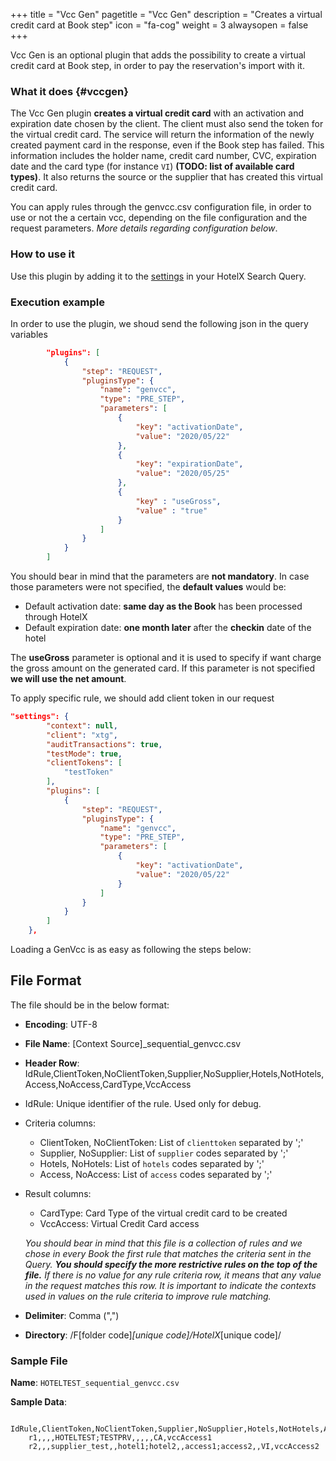 +++
title = "Vcc Gen"
pagetitle = "Vcc Gen"
description = "Creates a virtual credit card at Book step"
icon = "fa-cog"
weight = 3
alwaysopen = false
+++

Vcc Gen is an optional plugin that adds the possibility to create a virtual credit card at Book step, in order to pay the reservation's import with it.

### What it does {#vccgen}

The Vcc Gen plugin **creates a virtual credit card** with an activation and expiration date chosen by the client. The client must also send the token for the virtual credit card. The service will return the information of the newly created payment card  in the response, even if the Book step has failed. This information includes the holder name, credit card number, CVC, expiration date and the card type (for instance `VI`) **(TODO: list of available card types)**. It also returns the source or the supplier that has created this virtual credit card.

You can apply rules through the genvcc.csv configuration file, in order to use or not the a certain vcc, depending on the file configuration and the request parameters. _More details regarding configuration below_.

### How to use it

Use this plugin by adding it to the [settings](https://docs.travelgatex.com/connectiontypesbuyers/hotel-x/concepts/advancedconcepts/settings/) in your HotelX Search Query.

### Execution example

In order to use the plugin, we shoud send the following json in the query variables 

```json
		"plugins": [
			{
				"step": "REQUEST",
				"pluginsType": {
					"name": "genvcc",
					"type": "PRE_STEP",
					"parameters": [
						{
							"key": "activationDate",
							"value": "2020/05/22"
						},
						{
							"key": "expirationDate",
							"value": "2020/05/25"
						},
						{
							"key" : "useGross",
							"value" : "true"
						}
					]
				}
			}
		]
```

You should bear in mind that the parameters are **not mandatory**. In case those parameters were not specified, the **default values** would be:

* Default activation date: **same day as the Book** has been processed through HotelX
* Default expiration date: **one month later** after the **checkin** date of the hotel

The **useGross** parameter is optional and it is used to specify if want charge the gross amount on the generated card. If this parameter is not specified **we will use the net amount**. 

To apply specific rule, we should add client token in our request
```json
"settings": {
		"context": null,
		"client": "xtg",
		"auditTransactions": true,
		"testMode": true,
		"clientTokens": [
			"testToken"
		],
		"plugins": [
            {
				"step": "REQUEST",
				"pluginsType": {
					"name": "genvcc",
					"type": "PRE_STEP",
					"parameters": [
						{
							"key": "activationDate",
							"value": "2020/05/22"
						}
					]
				}
			}
        ]
	},
```


Loading a GenVcc is as easy as following the steps below:

## File Format

The file should be in the below format:

* **Encoding**: UTF-8
* **File Name**: [Context Source]\_sequential_genvcc.csv
* **Header Row**: IdRule,ClientToken,NoClientToken,Supplier,NoSupplier,Hotels,NotHotels,Access,NoAccess,CardType,VccAccess

* IdRule: Unique identifier of the rule. Used only for debug.  

* Criteria columns: 
   * ClientToken, NoClientToken: List of `clienttoken` separated by ';'
   * Supplier, NoSupplier: List of `supplier` codes separated by ';'
   * Hotels, NoHotels: List of `hotels` codes separated by ';'
   * Access, NoAccess: List of `access` codes separated by ';'

* Result columns: 
   * CardType: Card Type of the virtual credit card to be created
   * VccAccess: Virtual Credit Card access
    
    
    _You should bear in mind that this file is a collection of rules and we chose in every Book the first rule that matches the criteria sent in the Query. **You should specify the more restrictive rules on the top of the file.**
    If there is no value for any rule criteria row, it means that any value in the request matches this row. 
    It is important to indicate the contexts used in values on the rule criteria to improve rule matching._


* **Delimiter**:  Comma (",")

* **Directory**:  /F[folder code]_[unique code]/HotelX_[unique code]/

### Sample File

**Name**: `HOTELTEST_sequential_genvcc.csv`

**Sample Data**:

```csv
    IdRule,ClientToken,NoClientToken,Supplier,NoSupplier,Hotels,NotHotels,Access,NoAccess,CardType,VccAccess
    r1,,,,HOTELTEST;TESTPRV,,,,,CA,vccAccess1
    r2,,,supplier_test,,hotel1;hotel2,,access1;access2,,VI,vccAccess2
```
